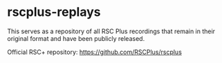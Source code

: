# rscplus-replays

This serves as a repository of all RSC Plus recordings that remain in their original format and have been publicly released.

Official RSC+ repository: https://github.com/RSCPlus/rscplus
